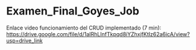 # Examen_Final_Goyes_Job
Enlace video funcionamiento del CRUD implementado (7 min): https://drive.google.com/file/d/1aIRhLInfTkpqd8iYZhxjfKtIz62a6icA/view?usp=drive_link
